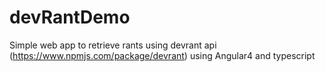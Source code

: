 # devRantDemo

Simple web app to retrieve rants using devrant api (https://www.npmjs.com/package/devrant) using Angular4 and typescript
